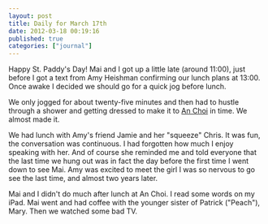 ```yaml
---
layout: post
title: Daily for March 17th
date: 2012-03-18 00:19:16
published: true
categories: ["journal"]
---
```

 
Happy St. Paddy's Day! Mai and I got up a little late (around 11:00), just before I got a text from Amy Heishman confirming our lunch plans at 13:00. Once awake I decided we should go for a quick jog before lunch.

We only jogged for about twenty-five minutes and then had to hustle through a shower and getting dressed to make it to [An Choi](http://anchoinyc.com/) in time. We almost made it.

We had lunch with Amy's friend Jamie and her "squeeze" Chris. It was fun, the conversation was continuous. I had forgotten how much I enjoy speaking with her. And of course she reminded me and told everyone that the last time we hung out was in fact the day before the first time I went down to see Mai. Amy was excited to meet the girl I was so nervous to go see the last time, and almost two years later.

Mai and I didn't do much after lunch at An Choi. I read some words on my iPad. Mai went and had coffee with the younger sister of Patrick ("Peach"), Mary. Then we watched some bad TV.